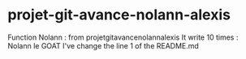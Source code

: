 # projet-git-avance-nolann-alexis

Function Nolann : from projetgitavancenolannalexis
It write 10 times : Nolann le GOAT 
I've change the line 1 of the README.md
